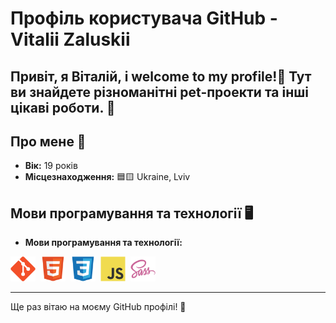 # Профіль користувача GitHub - Vitalii Zaluskii

## Привіт, я Віталій, і welcome to my profile!🚀 Тут ви знайдете різноманітні pet-проекти та інші цікаві роботи. 👋

## Про мене 🌟

- **Вік:** 19 років
- **Місцезнаходження:** :blue_square::yellow_square: Ukraine, Lviv

## Мови програмування та технології 🖥️

- **Мови програмування та технології:**
<div>
  <img src="https://github.com/devicons/devicon/blob/master/icons/git/git-original.svg" title="git" alt="git" width="40" height="40"/>&nbsp
  <img src="https://github.com/devicons/devicon/blob/master/icons/html5/html5-original.svg" title="html5" alt="html5" width="40" height="40"/>&nbsp
  <img src="https://github.com/devicons/devicon/blob/master/icons/css3/css3-original.svg" title="css" alt="css" width="40" height="40"/>&nbsp
  <img src="https://github.com/devicons/devicon/blob/master/icons/javascript/javascript-original.svg" title="javascript" alt="javascript" width="40" height="40"/>&nbsp
  <img src="https://github.com/devicons/devicon/blob/master/icons/sass/sass-original.svg" title="sass/scss" alt="sass/scss" width="40" height="40"/>&nbsp;
</div>   



---
Ще раз вітаю на моєму GitHub профілі! 🌟
